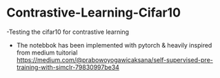 # Contrastive-Learning-Cifar10
-Testing the cifar10 for contrastive learning
- The notebbok has been implemented with pytorch & heavily inspired from medium tuitorial
https://medium.com/@prabowoyogawicaksana/self-supervised-pre-training-with-simclr-79830997be34
